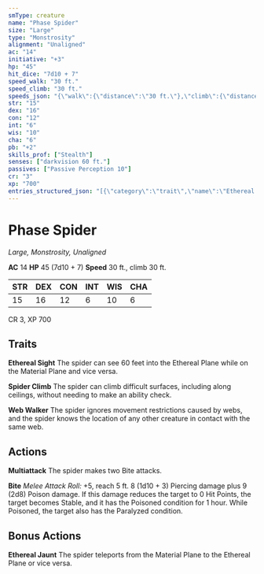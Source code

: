 ```yaml
---
smType: creature
name: "Phase Spider"
size: "Large"
type: "Monstrosity"
alignment: "Unaligned"
ac: "14"
initiative: "+3"
hp: "45"
hit_dice: "7d10 + 7"
speed_walk: "30 ft."
speed_climb: "30 ft."
speeds_json: "{\"walk\":{\"distance\":\"30 ft.\"},\"climb\":{\"distance\":\"30 ft.\"}}"
str: "15"
dex: "16"
con: "12"
int: "6"
wis: "10"
cha: "6"
pb: "+2"
skills_prof: ["Stealth"]
senses: ["darkvision 60 ft."]
passives: ["Passive Perception 10"]
cr: "3"
xp: "700"
entries_structured_json: "[{\"category\":\"trait\",\"name\":\"Ethereal Sight\",\"text\":\"The spider can see 60 feet into the Ethereal Plane while on the Material Plane and vice versa.\"},{\"category\":\"trait\",\"name\":\"Spider Climb\",\"text\":\"The spider can climb difficult surfaces, including along ceilings, without needing to make an ability check.\"},{\"category\":\"trait\",\"name\":\"Web Walker\",\"text\":\"The spider ignores movement restrictions caused by webs, and the spider knows the location of any other creature in contact with the same web.\"},{\"category\":\"action\",\"name\":\"Multiattack\",\"text\":\"The spider makes two Bite attacks.\"},{\"category\":\"action\",\"name\":\"Bite\",\"text\":\"*Melee Attack Roll:* +5, reach 5 ft. 8 (1d10 + 3) Piercing damage plus 9 (2d8) Poison damage. If this damage reduces the target to 0 Hit Points, the target becomes Stable, and it has the Poisoned condition for 1 hour. While Poisoned, the target also has the Paralyzed condition.\",\"kind\":\"Melee Attack Roll\",\"to_hit\":\"+5\",\"range\":\"5 ft\",\"damage\":\"8 (1d10 + 3) Piercing\"},{\"category\":\"bonus\",\"name\":\"Ethereal Jaunt\",\"text\":\"The spider teleports from the Material Plane to the Ethereal Plane or vice versa.\"}]"
---
```


# Phase Spider
*Large, Monstrosity, Unaligned*

**AC** 14
**HP** 45 (7d10 + 7)
**Speed** 30 ft., climb 30 ft.

| STR | DEX | CON | INT | WIS | CHA |
| --- | --- | --- | --- | --- | --- |
| 15 | 16 | 12 | 6 | 10 | 6 |

CR 3, XP 700

## Traits

**Ethereal Sight**
The spider can see 60 feet into the Ethereal Plane while on the Material Plane and vice versa.

**Spider Climb**
The spider can climb difficult surfaces, including along ceilings, without needing to make an ability check.

**Web Walker**
The spider ignores movement restrictions caused by webs, and the spider knows the location of any other creature in contact with the same web.

## Actions

**Multiattack**
The spider makes two Bite attacks.

**Bite**
*Melee Attack Roll:* +5, reach 5 ft. 8 (1d10 + 3) Piercing damage plus 9 (2d8) Poison damage. If this damage reduces the target to 0 Hit Points, the target becomes Stable, and it has the Poisoned condition for 1 hour. While Poisoned, the target also has the Paralyzed condition.

## Bonus Actions

**Ethereal Jaunt**
The spider teleports from the Material Plane to the Ethereal Plane or vice versa.
